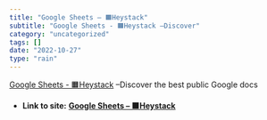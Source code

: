 ```yaml
---
title: "Google Sheets – 🟧Heystack"
subtitle: "Google Sheets - 🟧Heystack –Discover"
category: "uncategorized"
tags: []
date: "2022-10-27"
type: "rain"
---
```

[ Google Sheets - 🟧Heystack](< https://heystacks.com/?type=sheets>) –Discover
the best public Google docs


* **Link to site:** **[Google Sheets – 🟧Heystack](None)**